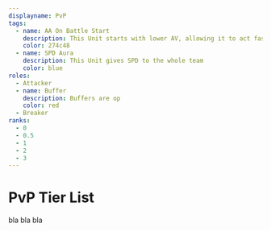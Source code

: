```yaml
---
displayname: PvP
tags:
  - name: AA On Battle Start
    description: This Unit starts with lower AV, allowing it to act faster than normal
    color: 274c48
  - name: SPD Aura
    description: This Unit gives SPD to the whole team
    color: blue
roles:
  - Attacker
  - name: Buffer
    description: Buffers are op
    color: red
  - Breaker
ranks:
  - 0
  - 0.5
  - 1
  - 2
  - 3
---
```


# PvP Tier List

bla bla bla
